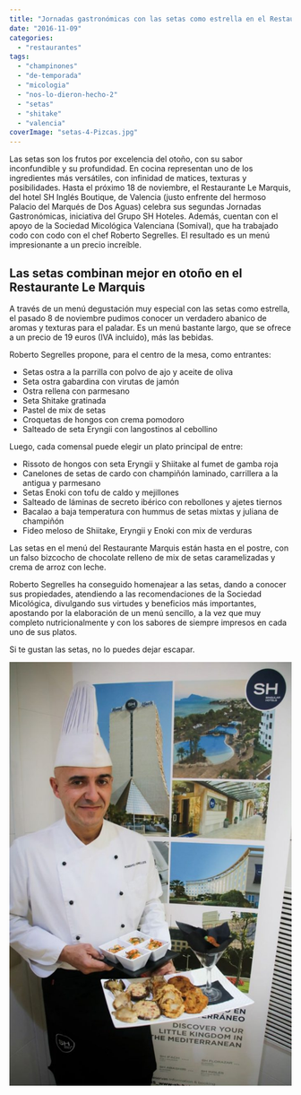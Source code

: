 ```yaml
---
title: "Jornadas gastronómicas con las setas como estrella en el Restaurante Le Marquis"
date: "2016-11-09"
categories:
  - "restaurantes"
tags:
  - "champinones"
  - "de-temporada"
  - "micologia"
  - "nos-lo-dieron-hecho-2"
  - "setas"
  - "shitake"
  - "valencia"
coverImage: "setas-4-Pizcas.jpg"
---
```


Las setas son los frutos por excelencia del otoño, con su sabor inconfundible y su profundidad. En cocina representan uno de los ingredientes más versátiles, con infinidad de matices, texturas y posibilidades. Hasta el próximo 18 de noviembre, el Restaurante Le Marquis, del hotel SH Inglés Boutique, de Valencia (justo enfrente del hermoso Palacio del Marqués de Dos Aguas) celebra sus segundas Jornadas Gastronómicas, iniciativa del Grupo SH Hoteles. Además, cuentan con el apoyo de la Sociedad Micológica Valenciana (Somival), que ha trabajado codo con codo con el chef Roberto Segrelles. El resultado es un menú impresionante a un precio increíble.

## Las setas combinan mejor en otoño en el Restaurante Le Marquis

A través de un menú degustación muy especial con las setas como estrella, el pasado 8 de noviembre pudimos conocer un verdadero abanico de aromas y texturas para el paladar. Es un menú bastante largo, que se ofrece a un precio de 19 euros (IVA incluido), más las bebidas.

Roberto Segrelles propone, para el centro de la mesa, como entrantes:

- Setas ostra a la parrilla con polvo de ajo y aceite de oliva
- Seta ostra gabardina con virutas de jamón
- Ostra rellena con parmesano
- Seta Shitake gratinada
- Pastel de mix de setas
- Croquetas de hongos con crema pomodoro
- Salteado de seta Eryngii con langostinos al cebollino

Luego, cada comensal puede elegir un plato principal de entre:

- Rissoto de hongos con seta Eryngii y Shiitake al fumet de gamba roja
- Canelones de setas de cardo con champiñón laminado, carrillera a la antigua y parmesano
- Setas Enoki con tofu de caldo y mejillones
- Salteado de láminas de secreto ibérico con rebollones y ajetes tiernos
- Bacalao a baja temperatura con hummus de setas mixtas y juliana de champiñón
- Fideo meloso de Shiitake, Eryngii y Enoki con mix de verduras

Las setas en el menú del Restaurante Marquis están hasta en el postre, con un falso bizcocho de chocolate relleno de mix de setas caramelizadas y crema de arroz con leche.

Roberto Segrelles ha conseguido homenajear a las setas, dando a conocer sus propiedades, atendiendo a las recomendaciones de la Sociedad Micológica, divulgando sus virtudes y beneficios más importantes, apostando por la elaboración de un menú sencillo, a la vez que muy completo nutricionalmente y con los sabores de siempre impresos en cada uno de sus platos.

Si te gustan las setas, no lo puedes dejar escapar.

![setas-2-pizcas](images/setas-2-Pizcas-683x1024.jpg)
